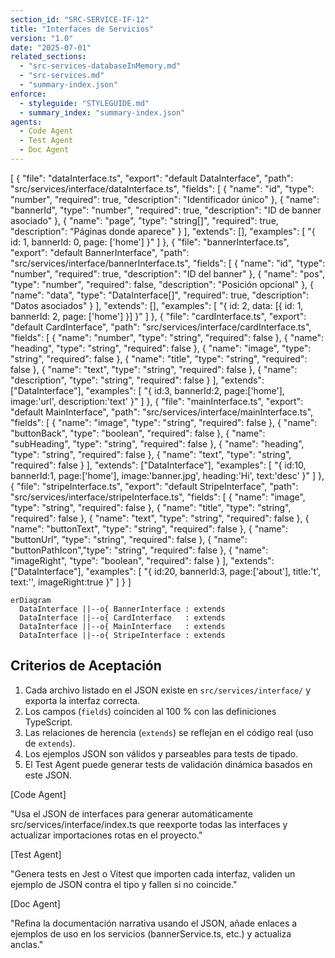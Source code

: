 ```yaml
---
section_id: "SRC-SERVICE-IF-12"
title: "Interfaces de Servicios"
version: "1.0"
date: "2025-07-01"
related_sections:
  - "src-services-databaseInMemory.md"
  - "src-services.md"
  - "summary-index.json"
enforce:
  - styleguide: "STYLEGUIDE.md"
  - summary_index: "summary-index.json"
agents:
  - Code Agent
  - Test Agent
  - Doc Agent
---
```


[
  {
    "file": "dataInterface.ts",
    "export": "default DataInterface",
    "path": "src/services/interface/dataInterface.ts",
    "fields": [
      { "name": "id",        "type": "number",   "required": true,  "description": "Identificador único" },
      { "name": "bannerId",  "type": "number",   "required": true,  "description": "ID de banner asociado" },
      { "name": "page",      "type": "string[]", "required": true,  "description": "Páginas donde aparece" }
    ],
    "extends": [],
    "examples": [
      "{ id: 1, bannerId: 0, page: ['home'] }"
    ]
  },
  {
    "file": "bannerInterface.ts",
    "export": "default BannerInterface",
    "path": "src/services/interface/bannerInterface.ts",
    "fields": [
      { "name": "id",   "type": "number",           "required": true,  "description": "ID del banner" },
      { "name": "pos",  "type": "number",           "required": false, "description": "Posición opcional" },
      { "name": "data", "type": "DataInterface[]",  "required": true,  "description": "Datos asociados" }
    ],
    "extends": [],
    "examples": [
      "{ id: 2, data: [{ id: 1, bannerId: 2, page: ['home'] }] }"
    ]
  },
  {
    "file": "cardInterface.ts",
    "export": "default CardInterface",
    "path": "src/services/interface/cardInterface.ts",
    "fields": [
      { "name": "number",      "type": "string", "required": false },
      { "name": "heading",     "type": "string", "required": false },
      { "name": "image",       "type": "string", "required": false },
      { "name": "title",       "type": "string", "required": false },
      { "name": "text",        "type": "string", "required": false },
      { "name": "description", "type": "string", "required": false }
    ],
    "extends": ["DataInterface"],
    "examples": [
      "{ id:3, bannerId:2, page:['home'], image:'url', description:'text' }"
    ]
  },
  {
    "file": "mainInterface.ts",
    "export": "default MainInterface",
    "path": "src/services/interface/mainInterface.ts",
    "fields": [
      { "name": "image",      "type": "string",  "required": false },
      { "name": "buttonBack", "type": "boolean", "required": false },
      { "name": "subHeading", "type": "string",  "required": false },
      { "name": "heading",    "type": "string",  "required": false },
      { "name": "text",       "type": "string",  "required": false }
    ],
    "extends": ["DataInterface"],
    "examples": [
      "{ id:10, bannerId:1, page:['home'], image:'banner.jpg', heading:'Hi', text:'desc' }"
    ]
  },
  {
    "file": "stripeInterface.ts",
    "export": "default StripeInterface",
    "path": "src/services/interface/stripeInterface.ts",
    "fields": [
      { "name": "image",         "type": "string",  "required": false },
      { "name": "title",         "type": "string",  "required": false },
      { "name": "text",          "type": "string",  "required": false },
      { "name": "buttonText",    "type": "string",  "required": false },
      { "name": "buttonUrl",     "type": "string",  "required": false },
      { "name": "buttonPathIcon","type": "string",  "required": false },
      { "name": "imageRight",    "type": "boolean", "required": false }
    ],
    "extends": ["DataInterface"],
    "examples": [
      "{ id:20, bannerId:3, page:['about'], title:'t', text:'', imageRight:true }"
    ]
  }
]

```mermaid
erDiagram
  DataInterface ||--o{ BannerInterface : extends
  DataInterface ||--o{ CardInterface   : extends
  DataInterface ||--o{ MainInterface   : extends
  DataInterface ||--o{ StripeInterface : extends
```

## Criterios de Aceptación
1. Cada archivo listado en el JSON existe en `src/services/interface/` y exporta la interfaz correcta.  
2. Los campos (`fields`) coinciden al 100 % con las definiciones TypeScript.  
3. Las relaciones de herencia (`extends`) se reflejan en el código real (uso de `extends`).  
4. Los ejemplos JSON son válidos y parseables para tests de tipado.  
5. El Test Agent puede generar tests de validación dinámica basados en este JSON.

[Code Agent]

"Usa el JSON de interfaces para generar automáticamente src/services/interface/index.ts que reexporte todas las interfaces y actualizar importaciones rotas en el proyecto."

[Test Agent]

"Genera tests en Jest o Vitest que importen cada interfaz, validen un ejemplo de JSON contra el tipo y fallen si no coincide."

[Doc Agent]

"Refina la documentación narrativa usando el JSON, añade enlaces a ejemplos de uso en los servicios (bannerService.ts, etc.) y actualiza anclas."

